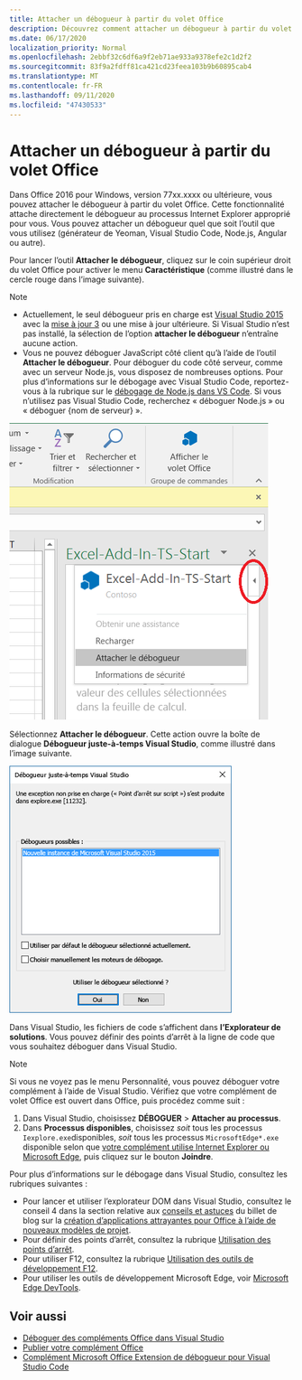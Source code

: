 ```yaml
---
title: Attacher un débogueur à partir du volet Office
description: Découvrez comment attacher un débogueur à partir du volet Office
ms.date: 06/17/2020
localization_priority: Normal
ms.openlocfilehash: 2ebbf32c6df6a9f2eb71ae933a9378efe2c1d2f2
ms.sourcegitcommit: 83f9a2fdff81ca421cd23feea103b9b60895cab4
ms.translationtype: MT
ms.contentlocale: fr-FR
ms.lasthandoff: 09/11/2020
ms.locfileid: "47430533"
---
```

# <a name="attach-a-debugger-from-the-task-pane"></a>Attacher un débogueur à partir du volet Office

Dans Office 2016 pour Windows, version 77xx.xxxx ou ultérieure, vous pouvez attacher le débogueur à partir du volet Office. Cette fonctionnalité attache directement le débogueur au processus Internet Explorer approprié pour vous. Vous pouvez attacher un débogueur quel que soit l’outil que vous utilisez (générateur de Yeoman, Visual Studio Code, Node.js, Angular ou autre).

Pour lancer l’outil **Attacher le débogueur**, cliquez sur le coin supérieur droit du volet Office pour activer le menu **Caractéristique** (comme illustré dans le cercle rouge dans l’image suivante).

> [!NOTE]
> - Actuellement, le seul débogueur pris en charge est [Visual Studio 2015](https://www.visualstudio.com/downloads/) avec la [mise à jour 3](https://msdn.microsoft.com/library/mt752379.aspx) ou une mise à jour ultérieure. Si Visual Studio n’est pas installé, la sélection de l’option **attacher le débogueur** n’entraîne aucune action.
> - Vous ne pouvez déboguer JavaScript côté client qu’à l’aide de l’outil **Attacher le débogueur**. Pour déboguer du code côté serveur, comme avec un serveur Node.js, vous disposez de nombreuses options. Pour plus d’informations sur le débogage avec Visual Studio Code, reportez-vous à la rubrique sur le [débogage de Node.js dans VS Code](https://code.visualstudio.com/docs/nodejs/nodejs-debugging). Si vous n’utilisez pas Visual Studio Code, recherchez « déboguer Node.js » ou « déboguer {nom de serveur} ».

![Capture d’écran du menu Attacher le débogueur](../images/attach-debugger.png)

Sélectionnez **Attacher le débogueur**. Cette action ouvre la boîte de dialogue **Débogueur juste-à-temps Visual Studio**, comme illustré dans l’image suivante. 

![Capture d’écran de la boîte de dialogue Débogueur juste-à-temps Visual Studio](../images/visual-studio-debugger.png)

Dans Visual Studio, les fichiers de code s’affichent dans **l’Explorateur de solutions**.   Vous pouvez définir des points d’arrêt à la ligne de code que vous souhaitez déboguer dans Visual Studio.

> [!NOTE]
> Si vous ne voyez pas le menu Personnalité, vous pouvez déboguer votre complément à l’aide de Visual Studio. Vérifiez que votre complément de volet Office est ouvert dans Office, puis procédez comme suit :
>
> 1. Dans Visual Studio, choisissez **DÉBOGUER** > **Attacher au processus**.
> 2. Dans **Processus disponibles**, choisissez *soit* tous les processus `Iexplore.exe`disponibles, *soit* tous les processus `MicrosoftEdge*.exe` disponible selon que [votre complément utilise Internet Explorer ou Microsoft Edge](../concepts/browsers-used-by-office-web-add-ins.md), puis cliquez sur le bouton **Joindre**.

Pour plus d’informations sur le débogage dans Visual Studio, consultez les rubriques suivantes :

- Pour lancer et utiliser l’explorateur DOM dans Visual Studio, consultez le conseil 4 dans la section relative aux [conseils et astuces](https://blogs.msdn.microsoft.com/officeapps/2013/04/16/building-great-looking-apps-for-office-using-the-new-project-templates/#tips_tricks) du billet de blog sur la [création d’applications attrayantes pour Office à l’aide de nouveaux modèles de projet](https://blogs.msdn.microsoft.com/officeapps/2013/04/16/building-great-looking-apps-for-office-using-the-new-project-templates).
- Pour définir des points d’arrêt, consultez la rubrique [Utilisation des points d’arrêt](/visualstudio/debugger/using-breakpoints?view=vs-2015&preserve-view=true).
- Pour utiliser F12, consultez la rubrique [Utilisation des outils de développement F12](/previous-versions/windows/internet-explorer/ie-developer/samples/bg182326(v=vs.85)).
- Pour utiliser les outils de développement Microsoft Edge, voir [Microsoft Edge DevTools](https://www.microsoft.com/p/microsoft-edge-devtools-preview/9mzbfrmz0mnj?activetab=pivot%3Aoverviewtab).

## <a name="see-also"></a>Voir aussi

- [Déboguer des compléments Office dans Visual Studio](../develop/debug-office-add-ins-in-visual-studio.md)
- [Publier votre complément Office](../publish/publish.md)
- [Complément Microsoft Office Extension de débogueur pour Visual Studio Code](debug-with-vs-extension.md)